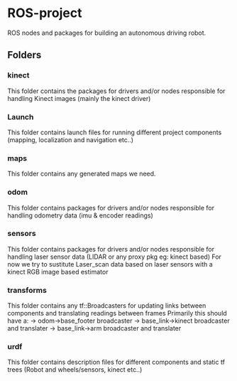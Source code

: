 # ROS-project
ROS nodes and packages for building an autonomous driving robot.

## Folders

### kinect
This folder contains the packages for drivers and/or nodes responsible for handling Kinect images (mainly the kinect driver)

### Launch
This folder contains launch files for running different project components (mapping, localization and navigation etc..)

### maps
This folder contains any generated maps we need.

### odom
This folder contains packages for drivers and/or nodes responsible for handling odometry data (imu & encoder readings)

### sensors
This folder contains packages for drivers and/or nodes responsible for handling laser sensor data (LIDAR or any proxy pkg eg: kinect based)
For now we try to sustitute Laser_scan data based on laser sensors with a kinect RGB image based estimator

### transforms
This folder contains any tf::Broadcasters for updating links between components and translating readings between frames
Primarily this should have a:
-> odom->base_footer broadcaster
-> base_link->kinect broadcaster and translater
-> base_link->arm broadcaster and translater

### urdf
This folder contains description files for different components and static tf trees (Robot and wheels/sensors, kinect etc..)